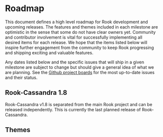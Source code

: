 # Roadmap

This document defines a high level roadmap for Rook development and upcoming releases.
The features and themes included in each milestone are optimistic in the sense that some do not have clear owners yet.
Community and contributor involvement is vital for successfully implementing all desired items for each release.
We hope that the items listed below will inspire further engagement from the community to keep Rook progressing and shipping exciting and valuable features.

Any dates listed below and the specific issues that will ship in a given milestone are subject to change but should give a general idea of what we are planning.
See the [Github project boards](https://github.com/rook/cassandra/projects) for the most up-to-date issues and their status.


## Rook-Cassandra 1.8

Rook-Cassandra v1.8 is separated from the main Rook project and can be released independently. This
is currently the last planned release of Rook-Cassandra.


## Themes
